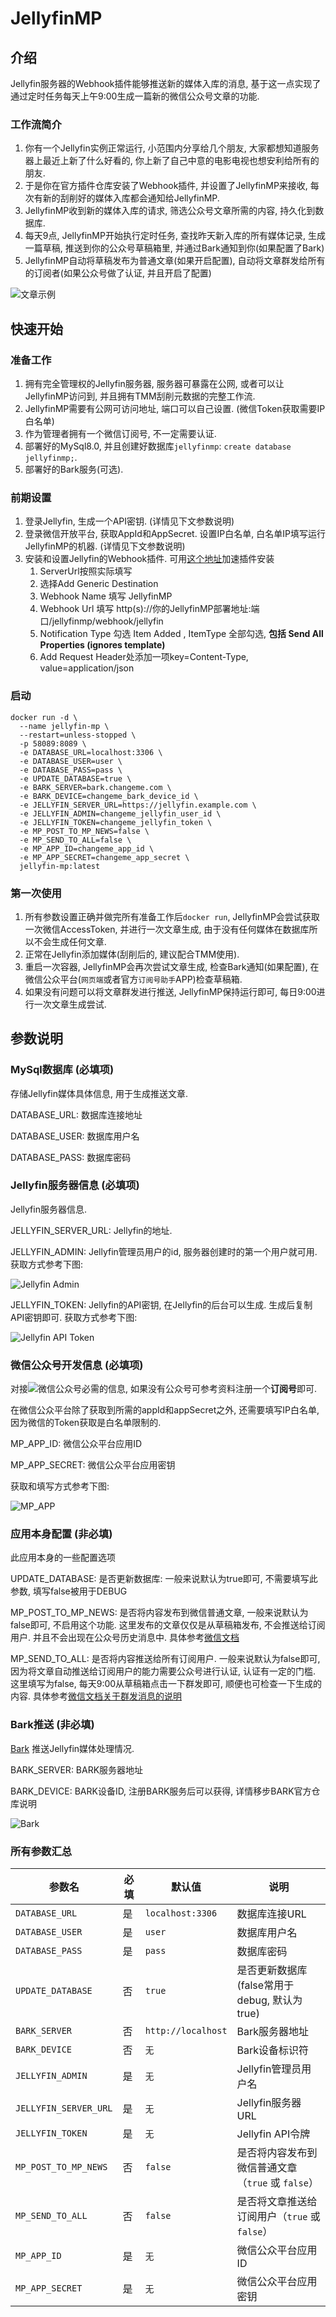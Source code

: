 # JellyfinMP

## 介绍

Jellyfin服务器的Webhook插件能够推送新的媒体入库的消息, 基于这一点实现了通过定时任务每天上午9:00生成一篇新的微信公众号文章的功能.

### 工作流简介

1. 你有一个Jellyfin实例正常运行, 小范围内分享给几个朋友, 大家都想知道服务器上最近上新了什么好看的, 你上新了自己中意的电影电视也想安利给所有的朋友.
2. 于是你在官方插件仓库安装了Webhook插件, 并设置了JellyfinMP来接收, 每次有新的刮削好的媒体入库都会通知给JellyfinMP.
3. JellyfinMP收到新的媒体入库的请求, 筛选公众号文章所需的内容, 持久化到数据库.
4. 每天9点, JellyfinMP开始执行定时任务, 查找昨天新入库的所有媒体记录, 生成一篇草稿, 推送到你的公众号草稿箱里, 并通过Bark通知到你(如果配置了Bark)
5. JellyfinMP自动将草稿发布为普通文章(如果开启配置), 自动将文章群发给所有的订阅者(如果公众号做了认证, 并且开启了配置)

![文章示例]()

## 快速开始

### 准备工作

1. 拥有完全管理权的Jellyfin服务器, 服务器可暴露在公网, 或者可以让JellyfinMP访问到, 并且拥有TMM刮削元数据的完整工作流.
2. JellyfinMP需要有公网可访问地址, 端口可以自己设置. (微信Token获取需要IP白名单)
3. 作为管理者拥有一个微信订阅号, 不一定需要认证.
4. 部署好的MySql8.0, 并且创建好数据库`jellyfinmp`: `create database jellyfinmp;`.
5. 部署好的Bark服务(可选).

### 前期设置

1. 登录Jellyfin, 生成一个API密钥. (详情见下文参数说明)
2. 登录微信开放平台, 获取AppId和AppSecret. 设置IP白名单, 白名单IP填写运行JellyfinMP的机器. (详情见下文参数说明)
3. 安装和设置Jellyfin的Webhook插件. 可用[这个地址](https://sgp1.mirror.jellyfin.org/releases/plugin/manifest-stable.json)加速插件安装
   1. ServerUrl按照实际填写
   2. 选择Add Generic Destination
   3. Webhook Name 填写 JellyfinMP
   4. Webhook Url 填写 http(s)://你的JellyfinMP部署地址:端口/jellyfinmp/webhook/jellyfin
   5. Notification Type 勾选 Item Added , ItemType 全部勾选, **包括 Send All Properties (ignores template)**
   6. Add Request Header处添加一项key=Content-Type, value=application/json

### 启动

```shell
docker run -d \
  --name jellyfin-mp \
  --restart=unless-stopped \
  -p 58089:8089 \
  -e DATABASE_URL=localhost:3306 \
  -e DATABASE_USER=user \
  -e DATABASE_PASS=pass \
  -e UPDATE_DATABASE=true \
  -e BARK_SERVER=bark.changeme.com \
  -e BARK_DEVICE=changeme_bark_device_id \
  -e JELLYFIN_SERVER_URL=https://jellyfin.example.com \
  -e JELLYFIN_ADMIN=changeme_jellyfin_user_id \
  -e JELLYFIN_TOKEN=changeme_jellyfin_token \
  -e MP_POST_TO_MP_NEWS=false \
  -e MP_SEND_TO_ALL=false \
  -e MP_APP_ID=changeme_app_id \
  -e MP_APP_SECRET=changeme_app_secret \
  jellyfin-mp:latest
```

### 第一次使用

1. 所有参数设置正确并做完所有准备工作后`docker run`, JellyfinMP会尝试获取一次微信AccessToken, 并进行一次文章生成, 由于没有任何媒体在数据库所以不会生成任何文章.
2. 正常在Jellyfin添加媒体(刮削后的, 建议配合TMM使用).
3. 重启一次容器, JellyfinMP会再次尝试文章生成, 检查Bark通知(如果配置), 在微信公众平台(`网页端`或者官方`订阅号助手`APP)检查草稿箱.
4. 如果没有问题可以将文章群发进行推送, JellyfinMP保持运行即可, 每日9:00进行一次文章生成尝试.

## 参数说明

### MySql数据库 (必填项)

存储Jellyfin媒体具体信息, 用于生成推送文章.

DATABASE_URL: 数据库连接地址

DATABASE_USER: 数据库用户名

DATABASE_PASS: 数据库密码

### Jellyfin服务器信息 (必填项)

Jellyfin服务器信息.

JELLYFIN_SERVER_URL: Jellyfin的地址.

JELLYFIN_ADMIN: Jellyfin管理员用户的id, 服务器创建时的第一个用户就可用. 获取方式参考下图:

![Jellyfin Admin](./img/jellyfin-admin-id.png)

JELLYFIN_TOKEN: Jellyfin的API密钥, 在Jellyfin的后台可以生成. 生成后复制API密钥即可. 获取方式参考下图:

![Jellyfin API Token](./img/jellyfin-api-token.png)

### 微信公众号开发信息 (必填项)

对接![微信公众号](https://mp.weixin.qq.com/)必需的信息, 如果没有公众号可参考资料注册一个**订阅号**即可. 

在微信公众平台除了获取到所需的appId和appSecret之外, 还需要填写IP白名单, 因为微信的Token获取是白名单限制的. 

MP_APP_ID: 微信公众平台应用ID

MP_APP_SECRET: 微信公众平台应用密钥

获取和填写方式参考下图:

![MP_APP](./img/mp_app.png)

### 应用本身配置 (非必填)

此应用本身的一些配置选项

UPDATE_DATABASE: 是否更新数据库: 一般来说默认为true即可, 不需要填写此参数, 填写false被用于DEBUG

MP_POST_TO_MP_NEWS: 是否将内容发布到微信普通文章, 一般来说默认为false即可, 不启用这个功能. 这里发布的文章仅仅是从草稿箱发布, 不会推送给订阅用户. 
并且不会出现在公众号历史消息中. 具体参考[微信文档](https://developers.weixin.qq.com/doc/offiaccount/Publish/Publish.html)

MP_SEND_TO_ALL: 是否将内容推送给所有订阅用户. 一般来说默认为false即可, 因为将文章自动推送给订阅用户的能力需要公众号进行认证, 认证有一定的门槛. 
这里填写为false, 每天9:00从草稿箱点击一下群发即可, 顺便也可检查一下生成的内容. 
具体参考[微信文档关于群发消息的说明](https://developers.weixin.qq.com/doc/offiaccount/Getting_Started/Explanation_of_interface_privileges.html)

### Bark推送 (非必填)

[Bark](https://github.com/Finb/Bark) 推送Jellyfin媒体处理情况.

BARK_SERVER: BARK服务器地址

BARK_DEVICE: BARK设备ID, 注册BARK服务后可以获得, 详情移步BARK官方仓库说明

![Bark](./img/bark.jpg)

### 所有参数汇总

| 参数名               | 必填 | 默认值                | 说明                               |
|----------------------|----|--------------------|----------------------------------|
| `DATABASE_URL`       | 是  | `localhost:3306`   | 数据库连接URL                         |
| `DATABASE_USER`      | 是  | `user`             | 数据库用户名                           |
| `DATABASE_PASS`      | 是  | `pass`             | 数据库密码                            |
| `UPDATE_DATABASE`    | 否  | `true`             | 是否更新数据库 (false常用于debug, 默认为true) |
| `BARK_SERVER`        | 否  | `http://localhost` | Bark服务器地址                        |
| `BARK_DEVICE`        | 否  | `无`                | Bark设备标识符                        |
| `JELLYFIN_ADMIN`     | 是  | `无`                | Jellyfin管理员用户名                   |
| `JELLYFIN_SERVER_URL`| 是  | `无`                | Jellyfin服务器URL                   |
| `JELLYFIN_TOKEN`     | 是  | `无`                | Jellyfin API令牌                   |
| `MP_POST_TO_MP_NEWS` | 否  | `false`            | 是否将内容发布到微信普通文章（`true` 或 `false`） |
| `MP_SEND_TO_ALL`     | 否  | `false`            | 是否将文章推送给订阅用户（`true` 或 `false`）   |
| `MP_APP_ID`          | 是  | `无`                | 微信公众平台应用ID                       |
| `MP_APP_SECRET`      | 是  | `无`                | 微信公众平台应用密钥                       |
